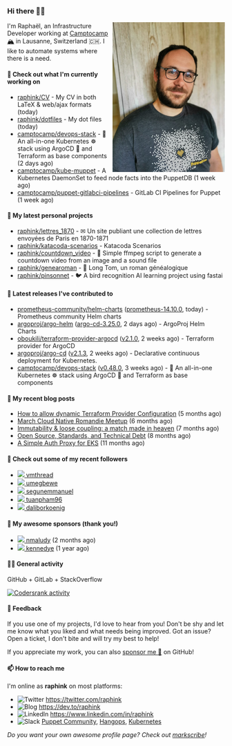 ### Hi there 👋🏼

<img align="right" src="https://raw.githubusercontent.com/raphink/raphink/master/assets/raphink.jpg" width="260">


I'm Raphaël, an Infrastructure Developer working at [Camptocamp 🏔](https://github.com/camptocamp) in Lausanne, Switzerland 🇨🇭.
I like to automate systems where there is a need.


#### 👷 Check out what I'm currently working on

- [raphink/CV](https://github.com/raphink/CV) - My CV in both LaTeX &amp; web/ajax formats (today)
- [raphink/dotfiles](https://github.com/raphink/dotfiles) - My dot files (today)
- [camptocamp/devops-stack](https://github.com/camptocamp/devops-stack) - 🌊 An all-in-one Kubernetes ☸ stack using ArgoCD 🐙 and Terraform as base components (2 days ago)
- [camptocamp/kube-muppet](https://github.com/camptocamp/kube-muppet) - A Kubernetes DaemonSet to feed node facts into the PuppetDB (1 week ago)
- [camptocamp/puppet-gitlabci-pipelines](https://github.com/camptocamp/puppet-gitlabci-pipelines) - GitLab CI Pipelines for Puppet (1 week ago)

#### 🌱 My latest personal projects

- [raphink/lettres_1870](https://github.com/raphink/lettres_1870) - ✉ Un site publiant une collection de lettres envoyées de Paris en 1870-1871
- [raphink/katacoda-scenarios](https://github.com/raphink/katacoda-scenarios) - Katacoda Scenarios
- [raphink/countdown_video](https://github.com/raphink/countdown_video) - 🎥 Simple ffmpeg script to generate a countdown video from an image and a sound file
- [raphink/genearoman](https://github.com/raphink/genearoman) - 📖 Long Tom, un roman généalogique
- [raphink/pinsonnet](https://github.com/raphink/pinsonnet) - 🐦 A bird recognition AI learning project using fastai

#### 🔭 Latest releases I've contributed to

- [prometheus-community/helm-charts](https://github.com/prometheus-community/helm-charts) ([prometheus-14.10.0](https://github.com/prometheus-community/helm-charts/releases/tag/prometheus-14.10.0), today) - Prometheus community Helm charts
- [argoproj/argo-helm](https://github.com/argoproj/argo-helm) ([argo-cd-3.25.0](https://github.com/argoproj/argo-helm/releases/tag/argo-cd-3.25.0), 2 days ago) - ArgoProj Helm Charts
- [oboukili/terraform-provider-argocd](https://github.com/oboukili/terraform-provider-argocd) ([v2.1.0](https://github.com/oboukili/terraform-provider-argocd/releases/tag/v2.1.0), 2 weeks ago) - Terraform provider for ArgoCD 
- [argoproj/argo-cd](https://github.com/argoproj/argo-cd) ([v2.1.3](https://github.com/argoproj/argo-cd/releases/tag/v2.1.3), 2 weeks ago) - Declarative continuous deployment for Kubernetes.
- [camptocamp/devops-stack](https://github.com/camptocamp/devops-stack) ([v0.48.0](https://github.com/camptocamp/devops-stack/releases/tag/v0.48.0), 3 weeks ago) - 🌊 An all-in-one Kubernetes ☸ stack using ArgoCD 🐙 and Terraform as base components

#### 📜 My recent blog posts

- [How to allow dynamic Terraform Provider Configuration](https://dev.to/camptocamp-ops/how-to-allow-dynamic-terraform-provider-configuration-20ik) (5 months ago)
- [March Cloud Native Romandie Meetup](https://dev.to/camptocamp-ops/march-cloud-native-romandie-meetup-o2f) (6 months ago)
- [Immutability &amp; loose coupling: a match made in heaven](https://dev.to/camptocamp-ops/immutability-loose-coupling-a-match-made-in-heaven-37kl) (7 months ago)
- [Open Source, Standards, and Technical Debt](https://dev.to/camptocamp-ops/open-source-standards-and-technical-debt-2g1) (8 months ago)
- [A Simple Auth Proxy for EKS](https://dev.to/camptocamp-ops/a-simple-auth-proxy-for-eks-24dh) (11 months ago)

#### 👥 Check out some of my recent followers

- [<img src="https://avatars.githubusercontent.com/u/90005223?u=cb723b8232185c53c5ea356b923b11edad5aec85&amp;v=4" height="20"/> vmthread](https://github.com/vmthread)
- [<img src="https://avatars.githubusercontent.com/u/52964724?u=e9ea19fc6aebfd58a4bcfac339fd3d8b326da3b1&amp;v=4" height="20"/> umegbewe](https://github.com/umegbewe)
- [<img src="https://avatars.githubusercontent.com/u/48373490?u=2fae9956bc1f8f3651e0859364a1a08b877f3066&amp;v=4" height="20"/> segunemmanuel](https://github.com/segunemmanuel)
- [<img src="https://avatars.githubusercontent.com/u/42875763?u=2b8e625a8a6ce67f89b7dfe18ac225e956c7c966&amp;v=4" height="20"/> tuanpham96](https://github.com/tuanpham96)
- [<img src="https://avatars.githubusercontent.com/u/29024886?u=694212590b355f28a3b7c9d09bae3a4f832c9a16&amp;v=4" height="20"/> daliborkoenig](https://github.com/daliborkoenig)


#### 💚 My awesome sponsors (thank you!)

- [<img src="https://avatars.githubusercontent.com/u/3693851?v=4" height="20"/> nmaludy](https://github.com/nmaludy) (2 months ago)
- [<img src="https://avatars.githubusercontent.com/u/1110127?v=4" height="20"/> kennedye](https://github.com/kennedye) (1 year ago)


#### 👨‍💻 General activity

GitHub + GitLab + StackOverflow

[![Codersrank activity](https://cr-ss-service.azurewebsites.net/api/ScreenShot?widget=activity&username=raphink&labels=true)](https://profile.codersrank.io/user/raphink/)


#### 💬 Feedback

If you use one of my projects, I'd love to hear from you!
Don't be shy and let me know what you liked and what needs being improved.
Got an issue? Open a ticket, I don't bite and will try my best to help!

If you appreciate my work, you can also [sponsor me 💚](https://github.com/sponsors/raphink) on GitHub!


#### 📫 How to reach me

I'm online as **raphink** on most platforms:

- <img src="https://raw.githubusercontent.com/FortAwesome/Font-Awesome/master/svgs/brands/twitter.svg" width="20" alt="Twitter" /> https://twitter.com/raphink
- <img src="https://raw.githubusercontent.com/FortAwesome/Font-Awesome/master/svgs/brands/dev.svg" width="20" alt="Blog" /> https://dev.to/raphink
- <img src="https://raw.githubusercontent.com/FortAwesome/Font-Awesome/master/svgs/brands/linkedin.svg" width="20" alt="LinkedIn" /> https://www.linkedin.com/in/raphink
- <img src="https://raw.githubusercontent.com/FortAwesome/Font-Awesome/master/svgs/brands/slack.svg" width="20" alt="Slack" /> [Puppet Community](https://slack.puppet.com/), [Hangops](https://signup.hangops.com/), [Kubernetes](https://slack.k8s.io/)

*Do you want your own awesome profile page? Check out [markscribe](https://github.com/muesli/markscribe)!*
